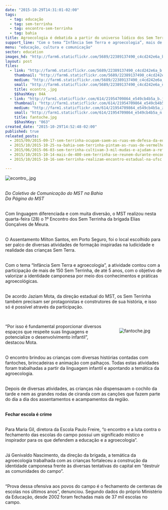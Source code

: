 ```yaml
---
date: "2015-10-29T14:31:01-02:00"
tags:
  - tag: educação
  - tag: sem-terrinha
  - tag: encontro-sem-terrinha
  - tag: bahia
title: Agroecologia é debatida a partir do universo lúdico dos Sem Terrinha
support_line: "Com o tema “Infância Sem Terra e agroecologia”, mais de 150 crianças realizaram encontro para valorizar a identidade camponesa."
menu: "educação, cultura e comunicação"
sector: education
images_hd: "http://farm6.staticflickr.com/5689/22389137490_c4cd242e6a_b.jpg"
layout: post
files:
  - link: "http://farm6.staticflickr.com/5689/22389137490_c4cd242e6a_b.jpg"
    thumbnail: "http://farm6.staticflickr.com/5689/22389137490_c4cd242e6a_t.jpg"
    medium: "http://farm6.staticflickr.com/5689/22389137490_c4cd242e6a_z.jpg"
    small: "http://farm6.staticflickr.com/5689/22389137490_c4cd242e6a_n.jpg"
    title: econtro_.jpg
    $$hashKey: 04A
  - link: "http://farm1.staticflickr.com/614/21954709864_e549cb4b5a_b.jpg"
    thumbnail: "http://farm1.staticflickr.com/614/21954709864_e549cb4b5a_t.jpg"
    medium: "http://farm1.staticflickr.com/614/21954709864_e549cb4b5a_z.jpg"
    small: "http://farm1.staticflickr.com/614/21954709864_e549cb4b5a_n.jpg"
    title: fantoche.jpg
    $$hashKey: "063"
created_date: "2015-10-29T14:52:48-02:00"
published: true
releated_posts:
  - 2015/09/2015-09-17-sem-terrinha-ocupam-saem-as-ruas-em-defesa-da-educacao-do-campo.md
  - 2015/10/2015-10-25-na-bahia-sem-terrinha-pintam-as-ruas-de-vermelho-em-defesa-das-escolas-do-campo.md
  - 2015/06/2015-06-03-sem-terrinha-cultivam-3-mil-mudas-e-ajudam-a-reflorestar-assentamento.md
  - 2015/10/2015-10-14-mais-de-400-sem-terrinha-se-reunem-durante-encontro-no-ceara.md
  - 2015/10/2015-10-16-sem-terrinha-realizam-encontro-estadual-na-ufsc.md

---
```

<p><img alt="econtro_.jpg" src="http://farm6.staticflickr.com/5689/22389137490_c4cd242e6a_b.jpg" /></p>

<p><br />
<em>Do&nbsp;Coletivo de Comunica&ccedil;&atilde;o do MST na Bahia<br />
Da P&aacute;gina do MST</em></p>

<p><br />
Com linguagem diferenciada e com muita divers&atilde;o, o MST realizou nesta quarta-feira (28) o 1&ordm; Encontro dos Sem Terrinha da brigada Elias Gon&ccedil;alves de Meura.</p>

<p><br />
O Assentamento Milton Santos, em Porto Seguro, foi o local escolhido para ser palco de diversas atividades de forma&ccedil;&atilde;o inspiradas na ludicidade e realidade das crian&ccedil;as Sem Terra.</p>

<p><br />
Com o tema &ldquo;Inf&acirc;ncia Sem Terra e agroecologia&rdquo;, a atividade contou com a participa&ccedil;&atilde;o de mais de 150 Sem Terrinha, de at&eacute; 5 anos, com o objetivo de valorizar a identidade camponesa por meio dos conhecimentos e pr&aacute;ticas agroecol&oacute;gicas.</p>

<p><br />
De acordo Jaziam Mota, da dire&ccedil;&atilde;o estadual do MST, os Sem Terrinha tamb&eacute;m precisam ser protagonistas e construtores de sua hist&oacute;ria, e isso s&oacute; &eacute; poss&iacute;vel atrav&eacute;s da participa&ccedil;&atilde;o.&nbsp;</p>

<p>&nbsp;</p>

<figure class="image" style="float:right"><img alt="fantoche.jpg" src="http://farm1.staticflickr.com/614/21954709864_e549cb4b5a_b.jpg" />
<figcaption></figcaption>
</figure>

<p>&ldquo;Por isso &eacute; fundamental proporcionar diversos espa&ccedil;os que respeite suas linguagens e potencialize o desenvolvimento infantil&rdquo;, destacou Mota.&nbsp;</p>

<p><br />
O encontro brindou as crian&ccedil;as com diversas hist&oacute;rias contadas com fantoches, brincadeiras e anima&ccedil;&atilde;o com palha&ccedil;os. Todas estas atividades foram trabalhadas a partir da linguagem infantil e apontando a tem&aacute;tica da agroecologia.</p>

<p><br />
Depois de diversas atividades, as crian&ccedil;as n&atilde;o dispensavam o cochilo da tarde e nem as grandes rodas de ciranda com as can&ccedil;&otilde;es que fazem parte do dia a dia dos assentamentos e acampamentos da regi&atilde;o.</p>

<p><br />
<strong>Fechar escola &eacute; crime</strong></p>

<p><br />
Para Maria Gil, diretora da Escola Paulo Freire, &ldquo;o encontro e a luta contra o fechamento das escolas do campo possui um significado m&iacute;stico e inspirador para os que defendem a educa&ccedil;&atilde;o e a agroecologia&rdquo;.</p>

<p><br />
J&aacute; Genivaldo Nascimento, da dire&ccedil;&atilde;o da brigada, a tem&aacute;tica da agroecologia trabalhada com as crian&ccedil;as fortaleceu a constru&ccedil;&atilde;o da identidade camponesa frente &agrave;s diversas tentativas do capital em &ldquo;destruir as comunidades do campo&rdquo;.</p>

<p><br />
&ldquo;Prova dessa ofensiva aos povos do campo &eacute; o fechamento de centenas de escolas nos &uacute;ltimos anos&rdquo;, denunciou. Segundo dados do pr&oacute;prio Minist&eacute;rio da Educa&ccedil;&atilde;o, desde 2002 foram fechadas mais de 37 mil escolas no campo.</p>
